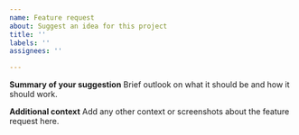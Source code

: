```yaml
---
name: Feature request
about: Suggest an idea for this project
title: ''
labels: ''
assignees: ''

---
```


**Summary of your suggestion**
Brief outlook on what it should be and how it should work.

**Additional context**
Add any other context or screenshots about the feature request here.
